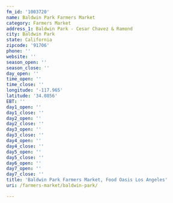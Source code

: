 ```yaml
---
fm_id: '1003720'
name: Baldwin Park Farmers Market
category: Farmers Market
address_1: Baldwin Park - Cesar Chavez & Ramond
city: Baldwin Park
state: California
zipcode: '91706'
phone: ''
website: ''
season_open: ''
season_close: ''
day_open: ''
time_open: ''
time_close: ''
longitude: '-117.965'
latitude: '34.0856'
EBT: ''
day1_open: ''
day1_close: ''
day2_open: ''
day2_close: ''
day3_open: ''
day3_close: ''
day4_open: ''
day4_close: ''
day5_open: ''
day5_close: ''
day6_open: ''
day7_open: ''
day7_close: ''
title: 'Baldwin Park Farmers Market, Food Oasis Los Angeles'
uri: /farmers-market/baldwin-park/

---
```

